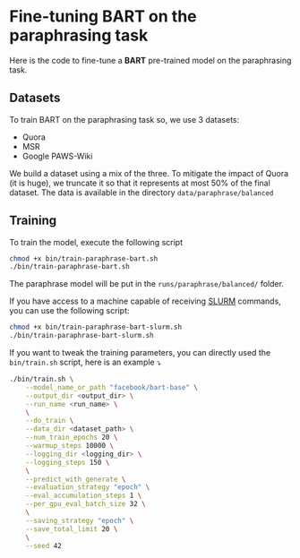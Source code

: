 # Fine-tuning BART on the paraphrasing task

Here is the code to fine-tune a **BART** pre-trained model on the paraphrasing task. 

## Datasets 
To train BART on the paraphrasing task so, we use 3 datasets:
- Quora
- MSR
- Google PAWS-Wiki

We build a dataset using a mix of the three. To mitigate the impact of Quora (it is huge), we truncate it so that it represents at most 50% of the final dataset.
The data is available in the directory `data/paraphrase/balanced`

## Training
To train the model, execute the following script
```bash
chmod +x bin/train-paraphrase-bart.sh
./bin/train-paraphrase-bart.sh
```

The paraphrase model will be put in the `runs/paraphrase/balanced/` folder.

If you have access to a machine capable of receiving [SLURM](https://slurm.schedmd.com/overview.html) commands, you can use the following script:

```bash
chmod +x bin/train-paraphrase-bart-slurm.sh
./bin/train-paraphrase-bart-slurm.sh
```


If you want to tweak the training parameters, you can directly used the `bin/train.sh` script, here is an example :arrow_heading_down:
```bash
./bin/train.sh \
    --model_name_or_path "facebook/bart-base" \
    --output_dir <output_dir> \
    --run_name <run_name> \
    \
    --do_train \
    --data_dir <dataset_path> \
    --num_train_epochs 20 \
    --warmup_steps 10000 \
    --logging_dir <logging_dir> \
    --logging_steps 150 \
    \
    --predict_with_generate \
    --evaluation_strategy "epoch" \
    --eval_accumulation_steps 1 \
    --per_gpu_eval_batch_size 32 \
    \
    --saving_strategy "epoch" \
    --save_total_limit 20 \
    \
    --seed 42
```



